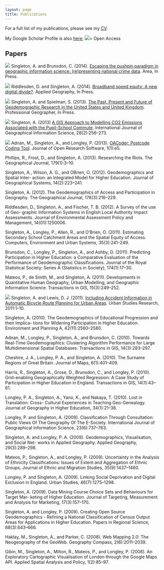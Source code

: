 ```yaml
---
layout: page
title: Publications
---
```


For a full list of my publications, please see my [CV](/cv/). 

My Google Scholar Profile is also [here](http://scholar.google.co.uk/citations?hl=en&user=JDEfBE8AAAAJ); <img class="img-openpaper" src="/public/images/iconmonstr-download-13-icon.svg"></img>= Open Access

## Papers
<img class="img-openpaper" src="/public/images/iconmonstr-download-13-icon.svg"></img> Singleton, A. and Brunsdon, C. (2014). [Escaping the pushpin paradigm in geographic information science: (re)presenting national crime data](http://dx.doi.org/10.1111/area.12116). Area, In Press.

<img class="img-openpaper" src="/public/images/iconmonstr-download-13-icon.svg"></img> Riddlesden, D. and Singleton, A. (2014). [Broadband speed equity: A new digital divide?](http://dx.doi.org/10.1016/j.apgeog.2014.04.008). Applied Geography, In Press.

<img class="img-openpaper" src="/public/images/iconmonstr-download-13-icon.svg"></img> Singleton, A. and Spielman, S. (2013). [The Past, Present and Future of Geodemographic Research in the United States and United Kingdom](http://dx.doi.org/10.1080/00330124.2013.848764). Professional Geographer, In Press.

<img class="img-openpaper" src="/public/images/iconmonstr-download-13-icon.svg"></img> Singleton, A. (2013) [A GIS Approach to Modelling CO2 Emissions Associated with the Pupil-School Commute](http://dx.doi.org/10.1080/13658816.2013.832765). International Journal of Geographical Information Science, 28(2):256–273.

<img class="img-openpaper" src="/public/images/iconmonstr-download-13-icon.svg"></img> Adnan, M., Singleton, A., and Longley, P. (2013). [OACoder: Postcode Coding Tool](http://dx.doi.org/10.5334/511ba2c94d661). Journal of Open Research Software, 1(1):e5.

Phillips, R., Frost, D., and Singleton, A. (2013). Researching the Riots. The Geographical Journal, 179(1):3–10.

Singleton, A., Wilson, A. G., and OBrien, O. (2012). Geodemographics and Spatial Inter- action: an Integrated Model for Higher Education. Journal of Geographical Systems, 14(2):223–241.

Singleton, A. (2012). The Geodemographics of Access and Participation in Geography. The Geographical Journal, 178(3):216–229.

Riddlesden, D., Singleton, A., and Fischer, T. B. (2012). A Survey of the use of Geo- graphic Information Systems in English Local Authority Impact Assessments. Journal of Environmental Assessment Policy and Management, 14(01):1250006.

Singleton, A., Longley, P., Allen, R., and O’Brien, O. (2011). Estimating Secondary School Catchment Areas and the Spatial Equity of Access. Computers, Environment and Urban Systems, 35(3):241–249.

Brunsdon, C., Longley, P., Singleton, A., and Ashby, D. (2011). Predicting Participation in Higher Education: a Comparative Evaluation of the Performance of Geodemographic Classifications. Journal of the Royal Statistical Society: Series A (Statistics in Society), 174(1):17–30.

Mateos, P., de Smith, M., and Singleton, A. (2011). Developments in Quantitative Human Geography, Urban Modelling, and Geographic Information Science. Transactions in GIS, 15(3):249–252.

<img class="img-openpaper" src="/public/images/iconmonstr-download-13-icon.svg"></img> Singleton, A. and Lewis, D. J. (2011). [Including Accident Information in Automatic Bicycle Route Planning for Urban Areas](http://www.hindawi.com/journals/usr/2011/362817/). Urban Studies Research, 2011:1–10.

Singleton, A. (2010). The Geodemographics of Educational Progression and their Implica- tions for Widening Participation in Higher Education. Environment and Planning A, 42(11):2560–2580.

Adnan, M., Longley, P., Singleton, A., and Brunsdon, C. (2010). Towards Real-Time Geodemographics: Clustering Algorithm Performance for Large Multidimensional Spatial Databases. Transactions in GIS, 14(3):283–297.

Cheshire, J. A., Longley, P. A., and Singleton, A. (2010). The Surname Regions of Great Britain. Journal of Maps, 6(1):401–409.

Harris, R., Singleton, A., Grose, D., Brunsdon, C., and Longley, P. (2010). Grid-enabling Geographically Weighted Regression: A Case Study of Participation in Higher Education in England. Transactions in GIS, 14(1):43–61.

Longley, P. A., Singleton, A., Yano, K., and Nakaya, T. (2010). Lost in Translation: Cross- Cultural Experiences in Teaching Geo-Genealogy. Journal of Geography in Higher Education, 34(1):21–38.

Longley, P. and Singleton, A. (2009). Classification Through Consultation: Public Views Of The Geography Of The E-Society. International Journal of Geographical Information Science, 23(6):737–763.

Singleton, A. and Longley, P. A. (2009). Geodemographics, Visualisation, and Social Net- works in Applied Geography. Applied Geography, 29(3):289–298.

Mateos, P., Singleton, A., and Longley, P. (2009). Uncertainty in the Analysis of Ethnicity Classifications: Issues of Extent and Aggregation of Ethnic Groups. Journal of Ethnic and Migration Studies, 35(9):1437–1460.

Longley, P. and Singleton, A. (2009). Linking Social Deprivation and Digital Exclusion in England. Urban Studies, 46(7):1275–1298.

Singleton, A. (2009). Data Mining Course Choice Sets and Behaviours for Target Mar- keting of Higher Education. Journal of Targeting, Measurement and Analysis for Marketing, 17(3):157–170.

Singleton, A. and Longley, P. (2009). Creating Open Source Geodemographics - Refining a National Classification of Census Output Areas for Applications in Higher Education. Papers in Regional Science, 88(3):643–666.

Haklay, M., Singleton, A., and Parker, C. (2008). Web Mapping 2.0: The Neogeography of the GeoWeb. Geography Compass, 2(6):2011–2039.

Gibin, M., Singleton, A., Milton, R., Mateos, P., and Longley, P. (2008). An Exploratory Cartographic Visualisation of London through the Google Maps API. Applied Spatial Analysis and Policy, 1(2):85–97.
